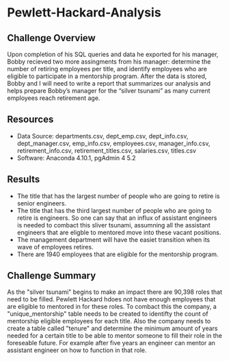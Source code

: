# Pewlett-Hackard-Analysis

## Challenge Overview
Upon completion of his SQL queries and data he exported for his manager, Bobby recieved two more assingments from his manager: determine the number of retiring employees per title, and identify employees who are eligible to participate in a mentorship program. After the data is stored, Bobby and I will need to write a report that summarizes our analysis and helps prepare Bobby’s manager for the “silver tsunami” as many current employees reach retirement age. 

## Resources 
- Data Source: departments.csv, dept_emp.csv, dept_info.csv, dept_manager.csv, emp_info.csv, employees.csv, manager_info.csv, retirement_info.csv, retirement_titles.csv, salaries.csv, titles.csv     
- Software: Anaconda 4.10.1, pgAdmin 4 5.2

## Results
- The title that has the largest number of people who are going to retire is senior engineers. 
- The title that has the third largest number of people who are going to retire is engineers. So one can say that an influx of assistant engineers is needed to combact this sliver tsunami, assumning all the assistant engineers that are eligble to mentored move into these vacant positions. 
- The management department will have the easiet transition when its wave of employees retires. 
- There are 1940 employees that are eligible for the mentorship program. 

## Challenge Summary 
As the "silver tsunami" begins to make an impact there are 90,398 roles that need to be filled. Pewlett Hackard hdoes not have enough employees that are eligible to mentored in for these roles. To combact this the company, a "unique_mentorship" table needs to be created to identifty the count of mentorship eligible employees for each title. Also the company needs to create a table called "tenure" and determine the minimum amount of years needed for a certain title to be able to mentor someone to fill their role in the foreseable future. For example after five years an engineer can mentor an assistant engineer on how to function in that role. 
